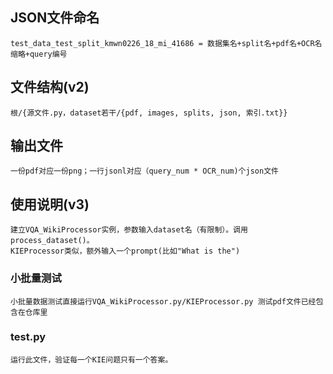 ## JSON文件命名
    test_data_test_split_kmwn0226_18_mi_41686 = 数据集名+split名+pdf名+OCR名缩略+query编号
## 文件结构(v2)
    根/{源文件.py，dataset若干/{pdf, images, splits, json, 索引.txt}}
## 输出文件
    一份pdf对应一份png；一行jsonl对应（query_num * OCR_num)个json文件
## 使用说明(v3)
    建立VQA_WikiProcessor实例，参数输入dataset名（有限制）。调用process_dataset()。
    KIEProcessor类似，额外输入一个prompt(比如"What is the")
### 小批量测试
    小批量数据测试直接运行VQA_WikiProcessor.py/KIEProcessor.py 测试pdf文件已经包含在仓库里
### test.py
    运行此文件，验证每一个KIE问题只有一个答案。